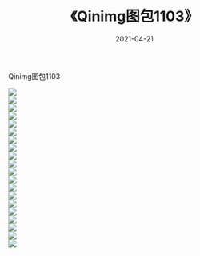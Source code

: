 ﻿---
layout: post
title:  《Qinimg图包1103》
date:   2021-04-21
img: http://imgx.orgx.ga/Qinimg图包/Qinimg图包1103/000.jpg
categories: [美女, 清纯, 唯美]
---

Qinimg图包1103

 ![](http://imgx.orgx.ga/Qinimg图包/Qinimg图包1103/001.jpg) <br>![](http://imgx.orgx.ga/Qinimg图包/Qinimg图包1103/002.jpg) <br>![](http://imgx.orgx.ga/Qinimg图包/Qinimg图包1103/003.jpg) <br>![](http://imgx.orgx.ga/Qinimg图包/Qinimg图包1103/004.jpg) <br>![](http://imgx.orgx.ga/Qinimg图包/Qinimg图包1103/005.jpg) <br>![](http://imgx.orgx.ga/Qinimg图包/Qinimg图包1103/006.jpg) <br>![](http://imgx.orgx.ga/Qinimg图包/Qinimg图包1103/007.jpg) <br>![](http://imgx.orgx.ga/Qinimg图包/Qinimg图包1103/008.jpg) <br>![](http://imgx.orgx.ga/Qinimg图包/Qinimg图包1103/009.jpg) <br>![](http://imgx.orgx.ga/Qinimg图包/Qinimg图包1103/010.jpg) <br>![](http://imgx.orgx.ga/Qinimg图包/Qinimg图包1103/011.jpg) <br>![](http://imgx.orgx.ga/Qinimg图包/Qinimg图包1103/012.jpg) <br>![](http://imgx.orgx.ga/Qinimg图包/Qinimg图包1103/013.jpg) <br>![](http://imgx.orgx.ga/Qinimg图包/Qinimg图包1103/014.jpg) <br>![](http://imgx.orgx.ga/Qinimg图包/Qinimg图包1103/015.jpg) <br>![](http://imgx.orgx.ga/Qinimg图包/Qinimg图包1103/016.jpg) <br>![](http://imgx.orgx.ga/Qinimg图包/Qinimg图包1103/017.jpg) <br>![](http://imgx.orgx.ga/Qinimg图包/Qinimg图包1103/018.jpg) <br>![](http://imgx.orgx.ga/Qinimg图包/Qinimg图包1103/019.jpg) <br>![](http://imgx.orgx.ga/Qinimg图包/Qinimg图包1103/020.jpg) <br>